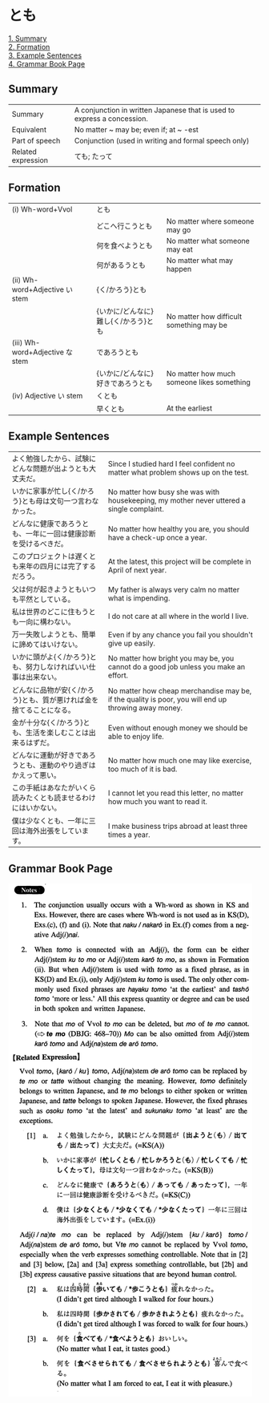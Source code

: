 # とも

[1. Summary](#summary)<br>
[2. Formation](#formation)<br>
[3. Example Sentences](#example-sentences)<br>
[4. Grammar Book Page](#grammar-book-page)<br>


## Summary

<table><tr>   <td>Summary</td>   <td>A conjunction in written Japanese that is used to express a concession.</td></tr><tr>   <td>Equivalent</td>   <td>No matter ~ may be; even if; at ~ -est</td></tr><tr>   <td>Part of speech</td>   <td>Conjunction (used in writing and formal speech only)</td></tr><tr>   <td>Related expression</td>   <td>ても; たって</td></tr></table>

## Formation

<table class="table"><tbody><tr class="tr head"><td class="td"><span class="numbers">(i)</span> <span class="bold">Wh-word+Vvol</span></td><td class="td"><span class="concept">とも</span></td><td class="td"></td></tr><tr class="tr"><td class="td"></td><td class="td"><span>どこへ行こう</span><span class="concept">とも</span></td><td class="td"><span>No matter where someone may go</span></td></tr><tr class="tr"><td class="td"></td><td class="td"><span>何を食べよう</span><span class="concept">とも</span></td><td class="td"><span>No matter what someone may eat</span></td></tr><tr class="tr"><td class="td"></td><td class="td"><span>何があるう</span><span class="concept">とも</span></td><td class="td"><span>No matter what may happen</span></td></tr><tr class="tr head"><td class="td"><span class="numbers">(ii)</span> <span class="bold">Wh-word+Adjective い stem</span></td><td class="td"><span>{く/かろう}</span><span class="concept">とも</span></td><td class="td"></td></tr><tr class="tr"><td class="td"></td><td class="td"><span>{いかに/どんなに}難し{く/かろう}</span><span class="concept">とも</span></td><td class="td"><span>No matter how difficult something may be</span></td></tr><tr class="tr head"><td class="td"><span class="numbers">(iii)</span> <span class="bold">Wh-word+Adjective な stem </span></td><td class="td"><span class="concept">であろうとも</span></td><td class="td"></td></tr><tr class="tr"><td class="td"></td><td class="td"><span>{いかに/どんなに}好き</span><span class="concept">であろうとも</span></td><td class="td"><span>No matter how much someone likes something</span></td></tr><tr class="tr head"><td class="td"><span class="numbers">(iv)</span> <span class="bold">Adjective い stem</span></td><td class="td"><span class="concept">くとも</span></td><td class="td"></td></tr><tr class="tr"><td class="td"></td><td class="td"><span>早</span><span class="concept">くとも</span></td><td class="td"><span>At the earliest</span></td></tr></tbody></table>

## Example Sentences

<table><tr>   <td>よく勉強したから、試験にどんな問題が出ようとも大丈夫だ。</td>   <td>Since I studied hard I feel confident no matter what problem shows up on the test.</td></tr><tr>   <td>いかに家事が忙し{く/かろう}とも母は文句一つ言わなかった。</td>   <td>No matter how busy she was with housekeeping, my mother never uttered a single complaint.</td></tr><tr>   <td>どんなに健康であろうとも、一年に一回は健康診断を受けるべきだ。</td>   <td>No matter how healthy you are, you should have a check-up once a year.</td></tr><tr>   <td>このプロジェクトは遅くとも来年の四月には完了するだろう。</td>   <td>At the latest, this project will be complete in April of next year.</td></tr><tr>   <td>父は何が起きようともいつも平然としている。</td>   <td>My father is always very calm no matter what is impending.</td></tr><tr>   <td>私は世界のどこに住もうとも一向に構わない。</td>   <td>I do not care at all where in the world I live.</td></tr><tr>   <td>万一失敗しようとも、簡単に諦めてはいけない。</td>   <td>Even if by any chance you fail you shouldn't give up easily.</td></tr><tr>   <td>いかに頭がよ{く/かろう}とも、努力しなければいい仕事は出来ない。</td>   <td>No matter how bright you may be, you cannot do a good job unless you make an effort.</td></tr><tr>   <td>どんなに品物が安{く/かろう}とも、質が悪ければ金を捨てることになる。</td>   <td>No matter how cheap merchandise may be, if the quality is poor, you will end up throwing away money.</td></tr><tr>   <td>金が十分な{く/かろう}とも、生活を楽しむことは出来るはずだ。</td>   <td>Even without enough money we should be able to enjoy life.</td></tr><tr>   <td>どんなに運動が好きであろうとも、運動のやり過ぎはかえって悪い。</td>   <td>No matter how much one may like exercise, too much of it is bad.</td></tr><tr>   <td>この手紙はあなたがいくら読みたくとも読ませるわけにはいかない。</td>   <td>I cannot let you read this letter, no matter how much you want to read it.</td></tr><tr>   <td>僕は少なくとも、一年に三回は海外出張をしています。</td>   <td>I make business trips abroad at least three times a year.</td></tr></table>

## Grammar Book Page

![](../img/Intermediateとも.png)

